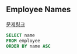 ## Employee Names
[문제링크](https://www.hackerrank.com/challenges/name-of-employees/)
```sql
SELECT name
FROM employee
ORDER BY name ASC
```
